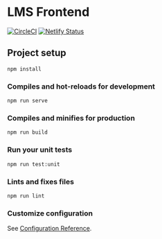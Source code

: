 # LMS Frontend

[![CircleCI](https://circleci.com/gh/tough-dev-school/lms-frontend/tree/master.svg?style=shield)](https://circleci.com/gh/tough-dev-school/lms-frontend/tree/master) [![Netlify Status](https://api.netlify.com/api/v1/badges/d44fa202-31ce-4fd0-816a-7e20d38f81a6/deploy-status)](https://app.netlify.com/sites/education-frontend/deploys)

## Project setup

```
npm install
```

### Compiles and hot-reloads for development

```
npm run serve
```

### Compiles and minifies for production

```
npm run build
```

### Run your unit tests

```
npm run test:unit
```

### Lints and fixes files

```
npm run lint
```

### Customize configuration

See [Configuration Reference](https://cli.vuejs.org/config/).
